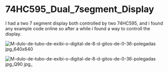 # 74HC595_Dual_7segment_Display
I had a two 7 segment display both controlled by two 74HC595, and i found any example code online so after a while i found a way to controll the display.

![M-dulo-de-tubo-de-exibi-o-digital-de-8-d-gitos-de-0-36-polegadas jpg_640x640](https://user-images.githubusercontent.com/32433498/125779336-67515537-759d-4f80-95a4-1a9becc4962b.jpg)

![M-dulo-de-tubo-de-exibi-o-digital-de-8-d-gitos-de-0-36-polegadas jpg_Q90 jpg_](https://user-images.githubusercontent.com/32433498/125779477-88f7d77c-3d1f-4aa1-a184-4eb6fb288071.jpg)

